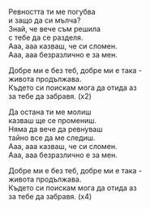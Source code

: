 Ревността ти ме погубва <br />
и защо да си мълча? <br />
Знай, че вече съм решила <br />
с тебе да се разделя. <br />
Ааа, ааа казваш, че си сломен. <br />
Ааа, ааа безразлично е за мен.

Добре ми е без теб, добре ми е така - <br />
живота продължава. <br />
Където си поискам мога да отида аз <br />
за тебе да забравя. (х2)

Да остана ти ме молиш <br />
казваш ще се промениш. <br />
Няма да вече да ревнуваш <br />
тайно все да ме следиш. <br />
Ааа, ааа казваш, че си сломен. <br />
Ааа, ааа безразлично е за мен.

Добре ми е без теб, добре ми е така - <br />
живота продължава. <br />
Където си поискам мога да отида аз <br />
за тебе да забравя. (х4)

